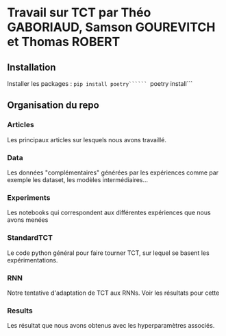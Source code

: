 # Travail sur TCT par Théo GABORIAUD, Samson GOUREVITCH et Thomas ROBERT
## Installation
Installer les packages : 
```pip install poetry``````
```poetry install```
## Organisation du repo
### Articles
Les principaux articles sur lesquels nous avons travaillé.
### Data 
Les données "complémentaires" générées par les expériences comme par exemple les dataset, les modèles intermédiaires...
### Experiments
Les notebooks qui correspondent aux différentes expériences que nous avons menées
### StandardTCT
Le code python général pour faire tourner TCT, sur lequel se basent les expérimentations.
### RNN
Notre tentative d'adaptation de TCT aux RNNs. Voir les résultats pour cette 
### Results
Les résultat que nous avons obtenus avec les hyperparamètres associés.
